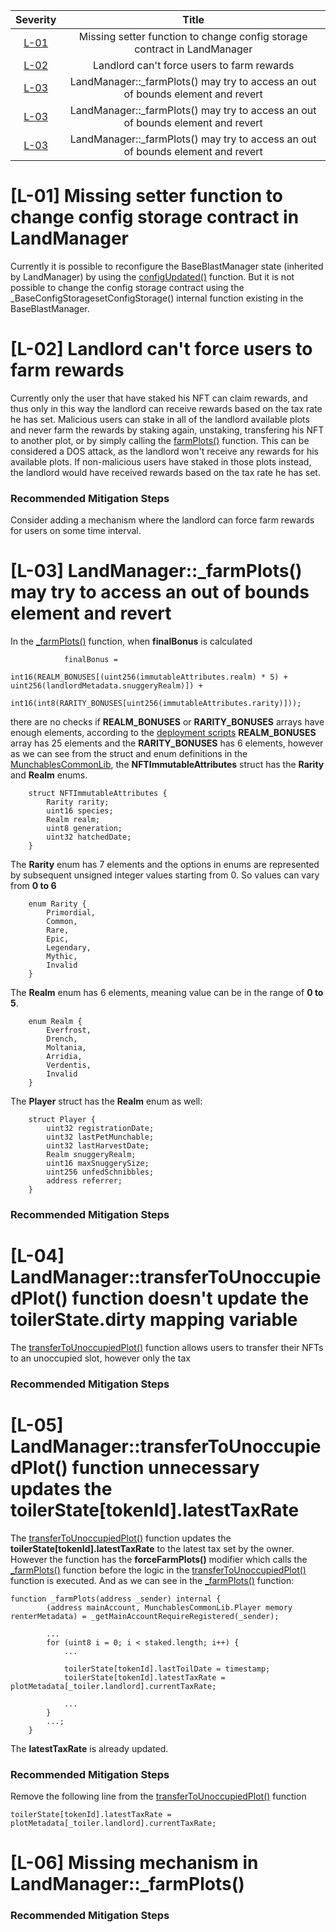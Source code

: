 | Severity | Title | 
|:--:|:--:|
| [L-01](#L-01) | Missing setter function to change config storage contract in LandManager| 
| [L-02](#L-02) | Landlord can't force users to farm rewards | 
| [L-03](#L-03) | LandManager::_farmPlots() may try to access an out of bounds element and revert |
| [L-03](#L-03) | LandManager::_farmPlots() may try to access an out of bounds element and revert |
| [L-03](#L-03) | LandManager::_farmPlots() may try to access an out of bounds element and revert |

# [L-01] Missing setter function to change config storage contract in LandManager
Currently it is possible to reconfigure the BaseBlastManager state (inherited by LandManager) by using the [configUpdated()](https://github.com/code-423n4/2024-07-munchables/blob/main/src/managers/LandManager.sol#L88-L90) function. But it is not possible to change the config storage contract using the _BaseConfigStoragesetConfigStorage() internal function existing in the BaseBlastManager.

# [L-02] Landlord can't force users to farm rewards
Currently only the user that have staked his NFT can claim rewards, and thus only in this way the landlord can receive rewards based on the tax rate he has set. Malicious users can stake in all of the landlord available plots and never farm the rewards by staking again, unstaking, transfering his NFT to another plot, or by simply calling the [farmPlots()](https://github.com/code-423n4/2024-07-munchables/blob/main/src/managers/LandManager.sol#L228-L230) function. This can be considered a DOS attack, as the landlord won't receive any rewards for his available plots. If non-malicious users have staked in those plots instead, the landlord would have received rewards based on the tax rate he has set. 

### Recommended Mitigation Steps
Consider adding a mechanism where the landlord can force farm rewards for users on some time interval. 

# [L-03] LandManager::_farmPlots() may try to access an out of bounds element and revert
In the [_farmPlots()](https://github.com/code-423n4/2024-07-munchables/blob/main/src/managers/LandManager.sol#L232-L310) function, when **finalBonus** is calculated 
```solidity
            finalBonus =
                int16(REALM_BONUSES[(uint256(immutableAttributes.realm) * 5) + uint256(landlordMetadata.snuggeryRealm)]) +
                int16(int8(RARITY_BONUSES[uint256(immutableAttributes.rarity)]));
```
there are no checks if **REALM_BONUSES** or **RARITY_BONUSES** arrays have enough elements, according to the [deployment scripts](https://github.com/code-423n4/2024-07-munchables/blob/main/deployments/utils/consts.ts#L129-L133) **REALM_BONUSES** array has 25 elements and the **RARITY_BONUSES** has 6 elements, however as we can see from the struct and enum definitions in the [MunchablesCommonLib](https://github.com/code-423n4/2024-07-munchables/blob/main/src/libraries/MunchablesCommonLib.sol#L5-L107), the **NFTImmutableAttributes** struct has the **Rarity** and **Realm** enums.
```solidity
    struct NFTImmutableAttributes {
        Rarity rarity;
        uint16 species;
        Realm realm;
        uint8 generation;
        uint32 hatchedDate;
    }
```

The **Rarity** enum has 7 elements and the options in enums are represented by subsequent unsigned integer values starting from 0. So values can vary from **0 to 6**
```solidity
    enum Rarity {
        Primordial,
        Common,
        Rare,
        Epic,
        Legendary,
        Mythic,
        Invalid
    }

```

The **Realm** enum has 6 elements, meaning value can be in the range of **0 to 5**.
```solidity
    enum Realm {
        Everfrost,
        Drench,
        Moltania,
        Arridia,
        Verdentis,
        Invalid
    }
```

The **Player** struct has the **Realm** enum as well:
```solidity
    struct Player {
        uint32 registrationDate;
        uint32 lastPetMunchable;
        uint32 lastHarvestDate;
        Realm snuggeryRealm;
        uint16 maxSnuggerySize;
        uint256 unfedSchnibbles;
        address referrer;
    }
```
### Recommended Mitigation Steps

# [L-04] LandManager::transferToUnoccupiedPlot() function doesn't update the **toilerState.dirty** mapping variable
The [transferToUnoccupiedPlot()](https://github.com/code-423n4/2024-07-munchables/blob/main/src/managers/LandManager.sol#L199-L226) function allows users to transfer their NFTs to an unoccupied slot, however only the tax 
### Recommended Mitigation Steps

# [L-05] LandManager::transferToUnoccupiedPlot() function unnecessary updates the **toilerState[tokenId].latestTaxRate**
The [transferToUnoccupiedPlot()](https://github.com/code-423n4/2024-07-munchables/blob/main/src/managers/LandManager.sol#L199-L226) function updates the 
**toilerState[tokenId].latestTaxRate**  to the latest tax set by the owner. However the function has the **forceFarmPlots()** modifier which calls the [_farmPlots()](https://github.com/code-423n4/2024-07-munchables/blob/main/src/managers/LandManager.sol#L232-L310) function before the logic in the [transferToUnoccupiedPlot()](https://github.com/code-423n4/2024-07-munchables/blob/main/src/managers/LandManager.sol#L199-L226) function is executed. And as we can see in the [_farmPlots()](https://github.com/code-423n4/2024-07-munchables/blob/main/src/managers/LandManager.sol#L232-L310) function:
```solidity
function _farmPlots(address _sender) internal {
        (address mainAccount, MunchablesCommonLib.Player memory renterMetadata) = _getMainAccountRequireRegistered(_sender);

        ...
        for (uint8 i = 0; i < staked.length; i++) {
            ...

            toilerState[tokenId].lastToilDate = timestamp;
            toilerState[tokenId].latestTaxRate = plotMetadata[_toiler.landlord].currentTaxRate;

            ...
        }
        ...;
    }
```
The **latestTaxRate** is already updated.
### Recommended Mitigation Steps 
Remove the following line from the [transferToUnoccupiedPlot()](https://github.com/code-423n4/2024-07-munchables/blob/main/src/managers/LandManager.sol#L199-L226) function
```solidity
toilerState[tokenId].latestTaxRate = plotMetadata[_toiler.landlord].currentTaxRate;
```
# [L-06] Missing mechanism in LandManager::_farmPlots()
### Recommended Mitigation Steps 